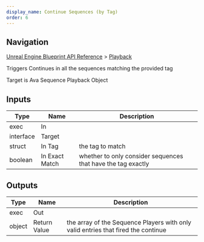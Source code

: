 ```yaml
---
display_name: Continue Sequences (by Tag)
order: 6
---
```

## Navigation

[Unreal Engine Blueprint API Reference](https://dev.epicgames.com/documentation/en-us/unreal-engine/BlueprintAPI) > [Playback](https://dev.epicgames.com/documentation/en-us/unreal-engine/BlueprintAPI/Playback)

Triggers Continues in all the sequences matching the provided tag

Target is Ava Sequence Playback Object

## Inputs

| Type | Name | Description |
| --- | --- | --- |
| exec | In |  |
| interface | Target |  |
| struct | In Tag | the tag to match |
| boolean | In Exact Match | whether to only consider sequences that have the tag exactly |

## Outputs

| Type | Name | Description |
| --- | --- | --- |
| exec | Out |  |
| object | Return Value | the array of the Sequence Players with only valid entries that fired the continue |
